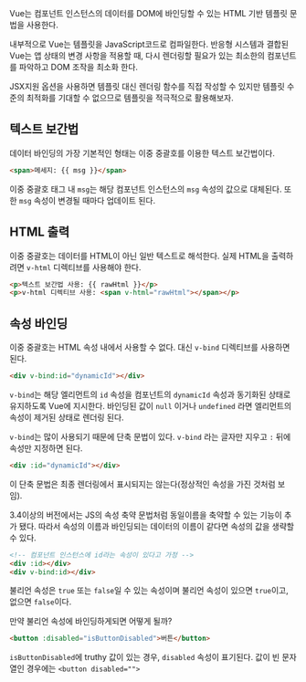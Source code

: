 Vue는 컴포넌트 인스턴스의 데이터를 DOM에 바인딩할 수 있는 HTML 기반 템플릿 문법을 사용한다.

내부적으로 Vue는 템플릿을 JavaScript코드로 컴파일한다. 반응형 시스템과 결합된 Vue는 앱 상태의 변경 사항을 적용할 때, 다시 렌더링할 필요가 있는 최소한의 컴포넌트를 파악하고 DOM 조작을 최소화 한다.

JSX지원 옵션을 사용하면 템플릿 대신 렌더링 함수를 직접 작성할 수 있지만 템플릿 수준의 최적화를 기대할 수 없으므로 템플릿을 적극적으로 활용해보자.

## 텍스트 보간법

데이터 바인딩의 가장 기본적인 형태는 이중 중괄호를 이용한 텍스트 보간법이다.

```html
<span>메세지: {{ msg }}</span>
```

이중 중괄호 태그 내 `msg`는 해당 컴포넌트 인스턴스의 `msg` 속성의 값으로 대체된다. 또한 `msg` 속성이 변경될 때마다 업데이트 된다.

## HTML 출력

이중 중괄호는 데이터를 HTML이 아닌 일반 텍스트로 해석한다. 실제 HTML을 출력하려면 `v-html` 디렉티브를 사용해야 한다.

```html
<p>텍스트 보간법 사용: {{ rawHtml }}</p>
<p>v-html 디렉티브 사용: <span v-html="rawHtml"></span></p>
```

## 속성 바인딩

이중 중괄호는 HTML 속성 내에서 사용할 수 없다. 대신 `v-bind` 디렉티브를 사용하면 된다.

```html
<div v-bind:id="dynamicId"></div>
```

`v-bind`는 해당 엘리먼트의 `id` 속성을 컴포넌트의 `dynamicId` 속성과 동기화된 상태로 유지하도록 Vue에 지시한다. 바인딩된 값이 `null` 이거나 `undefined` 라면 엘리먼트의 속성이 제거된 상태로 렌더링 된다.

`v-bind`는 많이 사용되기 때문에 단축 문법이 있다. `v-bind` 라는 글자만 지우고 `:` 뒤에 속성만 지정하면 된다.

```html
<div :id="dynamicId"></div>
```

이 단축 문법은 최종 렌더링에서 표시되지는 않는다(정상적인 속성을 가진 것처럼 보임).

3.4이상의 버전에서는 JS의 속성 축약 문법처럼 동일이름을 축약할 수 있는 기능이 추가 됐다. 따라서 속성의 이름과 바인딩되는 데이터의 이름이 같다면 속성의 값을 생략할 수 있다.

```html
<!-- 컴포넌트 인스턴스에 id라는 속성이 있다고 가정 -->
<div :id></div>
<div v-bind:id></div>
```

불리언 속성은 `true` 또는 `false`일 수 있는 속성이며 불리언 속성이 있으면 `true`이고, 없으면 `false`이다.

만약 불리언 속성에 바인딩하게되면 어떻게 될까?

```html
<button :disabled="isButtonDisabled">버튼</button>
```

`isButtonDisabled`에 truthy 값이 있는 경우, `disabled` 속성이 표기된다. 값이 빈 문자열인 경우에는 `<button disabled="">`
